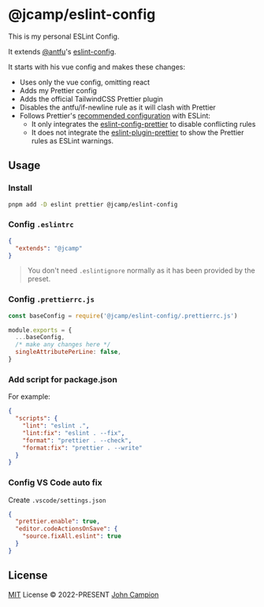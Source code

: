# @jcamp/eslint-config

This is my personal ESLint Config.

It extends [@antfu](https://github.com/antfu)'s [eslint-config](https://github.com/antfu/eslint-config).

It starts with his vue config and makes these changes:

- Uses only the vue config, omitting react
- Adds my Prettier config
- Adds the official TailwindCSS Prettier plugin
- Disables the antfu/if-newline rule as it will clash with Prettier
- Follows Prettier's [recommended configuration](https://prettier.io/docs/en/integrating-with-linters.html) with ESLint:
  - It only integrates the [eslint-config-prettier](https://github.com/prettier/eslint-config-prettier) to disable conflicting rules
  - It does not integrate the [eslint-plugin-prettier](https://github.com/prettier/eslint-plugin-prettier) to show the Prettier rules as ESLint warnings.

## Usage

### Install

```bash
pnpm add -D eslint prettier @jcamp/eslint-config
```

### Config `.eslintrc`

```json
{
  "extends": "@jcamp"
}
```

> You don't need `.eslintignore` normally as it has been provided by the preset.

### Config `.prettierrc.js`

```js
const baseConfig = require('@jcamp/eslint-config/.prettierrc.js')

module.exports = {
  ...baseConfig,
  /* make any changes here */
  singleAttributePerLine: false,
}
```

### Add script for package.json

For example:

```json
{
  "scripts": {
    "lint": "eslint .",
    "lint:fix": "eslint . --fix",
    "format": "prettier . --check",
    "format:fix": "prettier . --write"
  }
}
```

### Config VS Code auto fix

Create `.vscode/settings.json`

```json
{
  "prettier.enable": true,
  "editor.codeActionsOnSave": {
    "source.fixAll.eslint": true
  }
}
```

## License

[MIT](./LICENSE) License &copy; 2022-PRESENT [John Campion](https://github.com/JohnCampionJr/)

